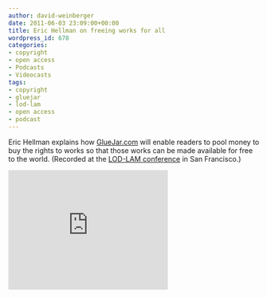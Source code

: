 ```yaml
---
author: david-weinberger
date: 2011-06-03 23:09:00+00:00
title: Eric Hellman on freeing works for all
wordpress_id: 678
categories:
- copyright
- open access
- Podcasts
- Videocasts
tags:
- copyright
- gluejar
- lod-lam
- open access
- podcast
---
```


Eric Hellman explains how [GlueJar.com](http://www.gluejar.com) will enable readers to pool  money to buy the rights to works so that those works can be made available for free to the world. (Recorded at the [LOD-LAM conference](http://lod-lam.net) in San Francisco.)

<div class="embed-container"><iframe width="320" height="240" src="https://www.youtube.com/embed/mhfr-GWlo0M" frameborder="0" allowfullscreen></iframe></div>
